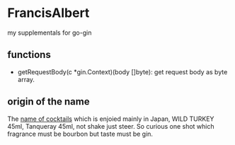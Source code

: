 # FrancisAlbert
my supplementals for go-gin 

## functions
- getRequestBody(c *gin.Context)(body []byte): get request body as byte array.

## origin of the name
The [name of cocktails](https://ja.wikipedia.org/wiki/%E3%83%95%E3%83%A9%E3%83%B3%E3%82%B7%E3%82%B9%E3%83%BB%E3%82%A2%E3%83%AB%E3%83%90%E3%83%BC%E3%83%88) which is enjoied mainly in Japan, WILD TURKEY 45ml, Tanqueray 45ml, not shake just steer. So curious one shot which fragrance must be bourbon but taste must be gin.
